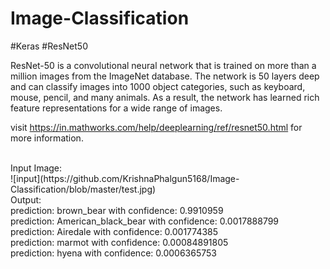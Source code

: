 # Image-Classification
#Keras #ResNet50

ResNet-50 is a convolutional neural network that is trained on more than a million images from the ImageNet database. The network is 50 layers deep and can classify images into 1000 object categories, such as keyboard, mouse, pencil, and many animals. As a result, the network has learned rich feature representations for a wide range of images.

visit https://in.mathworks.com/help/deeplearning/ref/resnet50.html for more information.

</br>
Input Image:
</br>
![input](https://github.com/KrishnaPhalgun5168/Image-Classification/blob/master/test.jpg)
</br>
Output:
</br>
prediction: brown_bear with confidence: 0.9910959
</br>
prediction: American_black_bear with confidence: 0.0017888799
</br>
prediction: Airedale with confidence: 0.001774385
</br>
prediction: marmot with confidence: 0.00084891805
</br>
prediction: hyena with confidence: 0.0006365753
